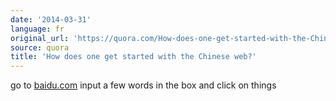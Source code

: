 ```yaml
---
date: '2014-03-31'
language: fr
original_url: 'https://quora.com/How-does-one-get-started-with-the-Chinese-web/answer/Clément-Renaud'
source: quora
title: 'How does one get started with the Chinese web?'
---
```


go to [baidu.com](http://baidu.com) input a few words in the box and
click on things
